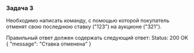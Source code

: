 ### Задача 3
Необходимо написать команду, с помощью которой покупатель отменят свою последнюю ставку ("123") на аукционе ("321").  

Правильный ответ должен содержать следующий ответ:
Status: 200 OK
{
    "message": "Ставка отменена"
}